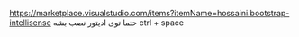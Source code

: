 https://marketplace.visualstudio.com/items?itemName=hossaini.bootstrap-intellisense حتما توی ادیتور نصب بشه 
 ctrl + space 
